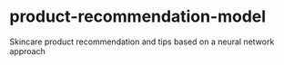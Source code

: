 # product-recommendation-model
Skincare product recommendation and tips based on a neural network approach
